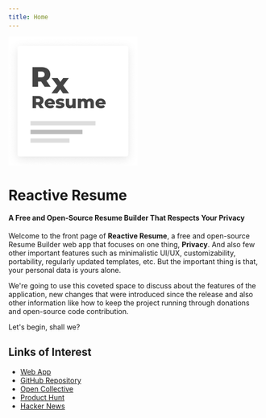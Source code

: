 ```yaml
---
title: Home
---
```


<img src="./images/logo.png" width="256px">

# Reactive Resume

#### A Free and Open-Source Resume Builder That Respects Your Privacy

Welcome to the front page of **Reactive Resume**, a free and open-source Resume Builder web app that focuses on one thing, **Privacy**. And also few other important features such as minimalistic UI/UX, customizability, portability, regularly updated templates, etc. But the important thing is that, your personal data is yours alone.

We're going to use this coveted space to discuss about the features of the application, new changes that were introduced since the release and also other information like how to keep the project running through donations and open-source code contribution.

Let's begin, shall we?

## Links of Interest

- [Web App ](https://rxresu.me/)
- [GitHub Repository ](https://github.com/AmruthPillai/Reactive-Resume)
- [Open Collective ](https://opencollective.com/reactive-resume)
- [Product Hunt ](https://www.producthunt.com/posts/reactive-resume)
- [Hacker News ](https://news.ycombinator.com/item?id=22709183)
